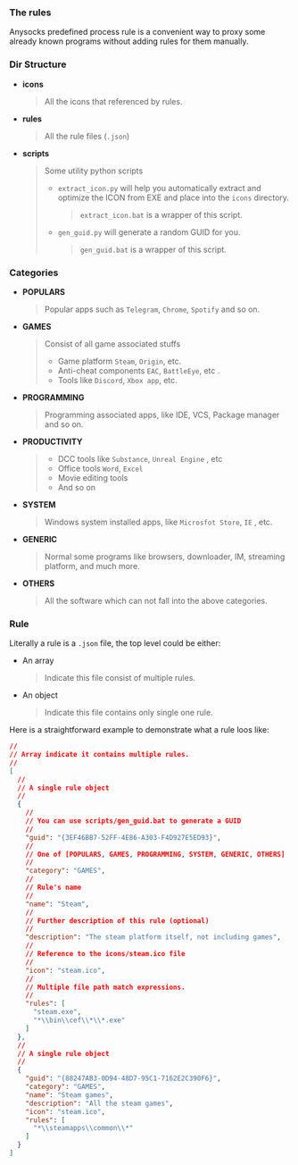 ### The rules

Anysocks predefined process rule is a convenient way to proxy some already known programs without adding rules for them manually.



### Dir Structure

+ **icons**

  > All the icons that referenced by rules.

+ **rules**

  > All the rule files (`.json`)

+ **scripts**

  > Some utility python scripts
  >
  > + `extract_icon.py` will help you automatically extract and optimize the ICON from EXE and place into the `icons` directory.
  >
  >   > `extract_icon.bat` is a wrapper of this script.
  >
  > + `gen_guid.py` will generate a random GUID for you.
  >
  >   > `gen_guid.bat` is a wrapper of this script.



### Categories

+ **POPULARS**

  > Popular apps such as `Telegram`, `Chrome`, `Spotify` and so on.

+ **GAMES**

  > Consist of all game associated stuffs
  >
  > + Game platform `Steam`,  `Origin`, etc.
  > + Anti-cheat components `EAC`, `BattleEye`, etc .
  > + Tools like `Discord`, `Xbox app`, etc.

+ **PROGRAMMING**

  > Programming associated apps, like IDE, VCS, Package manager and so on.

+ **PRODUCTIVITY**

  > + DCC tools like `Substance`, `Unreal Engine` , etc
  > + Office tools `Word`, `Excel`
  > + Movie editing tools
  > + And so on

+ **SYSTEM**

  > Windows system installed apps, like `Microsfot Store`, `IE` , etc.

+ **GENERIC**

  > Normal some programs like browsers, downloader, IM, streaming platform, and much more.

+ **OTHERS**

  > All the software which can not fall into the above categories.



### Rule

Literally a rule is a `.json` file, the top level could be either:

+ An array

  > Indicate this file consist of multiple rules.

+ An object

  > Indicate this file contains only single one rule.

Here is a straightforward example to demonstrate what a rule loos like:

```json
//
// Array indicate it contains multiple rules.
//
[
  //
  // A single rule object
  //
  {
    //
    // You can use scripts/gen_guid.bat to generate a GUID
    //
    "guid": "{3EF46BB7-52FF-4E86-A303-F4D927E5ED93}",
    //
    // One of [POPULARS, GAMES, PROGRAMMING, SYSTEM, GENERIC, OTHERS]
    //
    "category": "GAMES",
    //
    // Rule's name
    //
    "name": "Steam",
    //
    // Further description of this rule (optional)
    //
    "description": "The steam platform itself, not including games",
    //
    // Reference to the icons/steam.ico file
    //
    "icon": "steam.ico",
    //
    // Multiple file path match expressions.
    //
    "rules": [
      "steam.exe",
      "*\\bin\\cef\\*\\*.exe"
    ]
  },
  //
  // A single rule object
  //
  {
    "guid": "{88247AB3-0D94-48D7-95C1-7162E2C390F6}",
    "category": "GAMES",
    "name": "Steam games",
    "description": "All the steam games",
    "icon": "steam.ico",
    "rules": [
      "*\\steamapps\\common\\*"
    ]
  }
]
```

